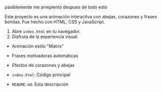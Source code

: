 pasiblemente me arrepiento despues de todo esto 

Este proyecto es una animación interactiva con abejas, corazones y frases bonitas. Fue hecho con HTML, CSS y JavaScript.



1. Abre `index.html` en tu navegador.
2. Disfruta de la experiencia visual.



- Animación estilo "Matrix"
- Frases motivadoras automáticas
- Efectos de corazones y abejas


- `index.html`: Código principal
- `README.md`: Esta descripción
